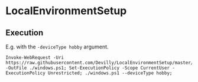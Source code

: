 # LocalEnvironmentSetup

## Execution

E.g. with the `-deviceType hobby` argument.

```
Invoke-WebRequest -Uri https://raw.githubusercontent.com/Devilly/LocalEnvironmentSetup/master/windows.ps1 -OutFile ./windows.ps1; Set-ExecutionPolicy -Scope CurrentUser -ExecutionPolicy Unrestricted; ./windows.ps1 --deviceType hobby;
```
